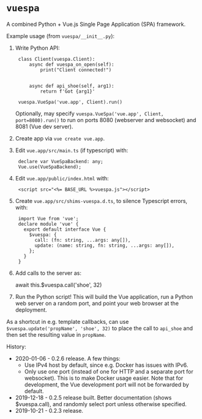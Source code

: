 # `vuespa`

A combined Python + Vue.js Single Page Application (SPA) framework.

Example usage (from `vuespa/__init__.py`):

1. Write Python API:


        class Client(vuespa.Client):
            async def vuespa_on_open(self):
                print("Client connected!")


            async def api_shoe(self, arg1):
                return f'Got {arg1}'

        vuespa.VueSpa('vue.app', Client).run()

   Optionally, may specify `vuespa.VueSpa('vue.app', Client, port=8080).run()` to run on ports 8080 (webserver and websocket) and 8081 (Vue dev server).

2. Create app via ``vue create vue.app``.

3. Edit ``vue.app/src/main.ts`` (if typescript) with:

        declare var VueSpaBackend: any;
        Vue.use(VueSpaBackend);

4. Edit ``vue.app/public/index.html`` with:

        <script src="<%= BASE_URL %>vuespa.js"></script>

5. Create ``vue.app/src/shims-vuespa.d.ts``, to silence Typescript errors, with:

        import Vue from 'vue';
        declare module 'vue' {
          export default interface Vue {
            $vuespa: {
              call: (fn: string, ...args: any[]),
              update: (name: string, fn: string, ...args: any[]),
            };
          }
        }

6. Add calls to the server as:

    await this.$vuespa.call('shoe', 32)

7. Run the Python script!  This will build the Vue application, run a Python web server on a random port, and point your web browser at the deployment.

As a shortcut in e.g. template callbacks, can use `$vuespa.update('propName', 'shoe', 32)` to place the call to `api_shoe` and then set the resulting value in `propName`.

History:
* 2020-01-06 - 0.2.6 release.  A few things:
  * Use IPv4 host by default, since e.g. Docker has issues with IPv6.
  * Only use one port (instead of one for HTTP and a separate port for websocket).  This is to make Docker usage easier.  Note that for development, the Vue development port will not be forwarded by default.
* 2019-12-18 - 0.2.5 release built.  Better documentation (shows $vuespa.call), and randomly select port unless otherwise specified.
* 2019-10-21 - 0.2.3 release.

